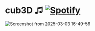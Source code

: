 # cub3D ♫  [![Spotify](https://img.shields.io/badge/Listen_on-Spotify-1DB954?style=for-the-badge&logo=spotify)](https://open.spotify.com/track/2x1n4oRYr2Ug6XfeOeO6Fl?si=eb44328506f145cf)

![Screenshot from 2025-03-03 16-49-56](https://github.com/user-attachments/assets/7f93d294-f7b4-4b83-95fa-a13d51278f86)
